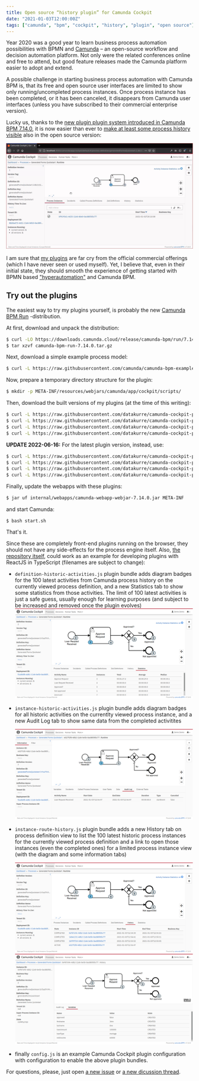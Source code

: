 ```yaml
---
title: Open source “history plugin” for Camunda Cockpit
date: "2021-01-03T12:00:00Z"
tags: ["camunda", "bpm", "cockpit", "history", "plugin", "open source"]
---
```


Year 2020 was a good year to learn business process automation possibilities with BPMN and [Camunda](https://camunda.com/) – an open-source workflow and decision automation platform. Not only were the related conferences online and free to attend, but good feature releases made the Camunda platform easier to adopt and extend.

A possible challenge in starting business process automation with Camunda BPM is, that its free and open source user interfaces are limited to show only running/uncompleted process instances. Once process instance has been completed, or it has been canceled, it disappears from Camunda user interfaces (unless you have subscribed to their commercial enterprise version).

Lucky us, thanks to the [new plugin plugin system introduced in Camunda BPM 7.14.0](https://camunda.com/blog/2020/08/all-new-frontend-plugin-system-for-cockpit-starting-with-camunda-bpm-7-14/), it is now easier than ever to [make at least some process history visible](https://github.com/datakurre/camunda-cockpit-plugins/) also in the open source version:

![Minimal Camunda Cockpit History Plugin](camunda-cockpit-history-plugin.gif)

I am sure that [my plugins](https://github.com/datakurre/camunda-cockpit-plugins/) are far cry from the official commercial offerings (which I have never seen or used myself). Yet, I believe that, even in their initial state, they should smooth the experience of getting started with BPMN based ["hyperautomation"](https://en.wikipedia.org/wiki/Robotic_process_automation#Hyperautomation) and Camunda BPM.


Try out the plugins
-------------------

The easiest way to try my plugins yourself, is probably the new [Camunda BPM Run](https://docs.camunda.org/manual/latest/user-guide/camunda-bpm-run/) -distribution.

At first, download and unpack the distribution:

```bash
$ curl -LO https://downloads.camunda.cloud/release/camunda-bpm/run/7.14/camunda-bpm-run-7.14.0.tar.gz
$ tar xzvf camunda-bpm-run-7.14.0.tar.gz
```

Next, download a simple example process model:

```bash
$ curl -L https://raw.githubusercontent.com/camunda/camunda-bpm-examples/master/usertask/task-form-generated/src/main/resources/loanApproval.bpmn -o configuration/resources/loanApproval.bpmn
```

Now, prepare a temporary directory structure for the plugin:

```bash
$ mkdir -p META-INF/resources/webjars/camunda/app/cockpit/scripts/
```

Then, download the built versions of my plugins (at the time of this writing):

```bash
$ curl -L https://raw.githubusercontent.com/datakurre/camunda-cockpit-plugins/825566a3544f637225140bff14aa23ca84843194/definition-historic-activities.js -o META-INF/resources/webjars/camunda/app/cockpit/scripts/definition-historic-activities.js
$ curl -L https://raw.githubusercontent.com/datakurre/camunda-cockpit-plugins/825566a3544f637225140bff14aa23ca84843194/instance-historic-activities.js -o META-INF/resources/webjars/camunda/app/cockpit/scripts/instance-historic-activities.js
$ curl -L https://raw.githubusercontent.com/datakurre/camunda-cockpit-plugins/825566a3544f637225140bff14aa23ca84843194/instance-route-history.js -o META-INF/resources/webjars/camunda/app/cockpit/scripts/instance-route-history.js
$ curl -L https://raw.githubusercontent.com/datakurre/camunda-cockpit-plugins/825566a3544f637225140bff14aa23ca84843194/config.js -o META-INF/resources/webjars/camunda/app/cockpit/scripts/config.js
```

**UPDATE 2022-06-16:** For the latest plugin version, instead, use:

```bash
$ curl -L https://raw.githubusercontent.com/datakurre/camunda-cockpit-plugins/raw/master/definition-historic-activities.js -o META-INF/resources/webjars/camunda/app/cockpit/scripts/definition-historic-activities.js
$ curl -L https://raw.githubusercontent.com/datakurre/camunda-cockpit-plugins/raw/master/instance-historic-activities.js -o META-INF/resources/webjars/camunda/app/cockpit/scripts/instance-historic-activities.js
$ curl -L https://raw.githubusercontent.com/datakurre/camunda-cockpit-plugins/raw/master/instance-route-history.js -o META-INF/resources/webjars/camunda/app/cockpit/scripts/instance-route-history.js
$ curl -L https://raw.githubusercontent.com/datakurre/camunda-cockpit-plugins/raw/master/config.js -o META-INF/resources/webjars/camunda/app/cockpit/scripts/config.js
```

Finally, update the webapps with these plugins:

```bash
$ jar uf internal/webapps/camunda-webapp-webjar-7.14.0.jar META-INF
```

and start Camunda:

```
$ bash start.sh
```

That's it.

Since these are completely front-end plugins running on the browser, they should not have any side-effects for the process engine itself. Also, [the repository itself](https://github.com/datakurre/camunda-cockpit-plugins/), could work as an example for developing plugins with ReactJS in TypeScript (filenames are subject to change):

* `definition-historic-activities.js` plugin bundle adds diagram badges for the 100 latest activities from Camunda process history on the currently viewed process definition, and a new Statistics tab to show some statistics from those activities. The limit of 100 latest activities is just a safe guess, usually enough for learning purposes (and subject to be increased and removed once the plugin evolves)
  ![Historic activities badges and definition statistics tab](camunda-cockpit-definition-statistics.png)

* `instance-historic-activities.js` plugin bundle adds diagram badges for all historic activities on the currentlty viewed process instance, and a new Audit Log tab to show same data from the completed activitites

  ![Historic activities badges and process log tab](camunda-cockpit-process-log.png)

* `instance-route-history.js` plugin bundle adds a new History tab on process definition view to list the 100 latest historic process instances for the currently viewed process definition and a link to open those instances (even the completed ones) for a limited process instance view (with the diagram and some information tabs)

  ![Historic process instances tab](camunda-cockpit-definition-history.png)
  ![Historic process instance view](camunda-cockpit-historic-process.png)

* finally `config.js` is an example Camunda Cockpit plugin configuration with configuration to enable the above plugin bundles.

For questions, please, just open [a new issue](https://github.com/datakurre/camunda-cockpit-plugins/issues) or [a new dicussion thread](https://forum.camunda.org/).
